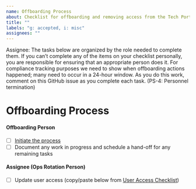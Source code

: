```yaml
---
name: Offboarding Process
about: Checklist for offboarding and removing access from the Tech Portfolio team
title: ""
labels: "g: accepted, i: misc"
assignees: ""
---
```



Assignee: The tasks below are organized by the role needed to complete them. If you canʼt complete
any of the items on your checklist personally, you are responsible for ensuring that an appropriate person
does it.
For compliance tracking purposes we need to show when offboarding actions happened; many need to
occur in a 24-hour window. As you do this work, comment on this GitHub issue as you complete each
task. (PS-4: Personnel termination)

# Offboarding Process

#### Offboarding Person

- [ ] [Initiate the process](https://handbook.tts.gsa.gov/leaving-tts/)
- [ ] Document any work in progress and schedule a hand-off for any remaining tasks

#### Assignee (Ops Rotation Person)
- [ ] Update user access (copy/paste below from [User Access Checklist](team_access.md))

